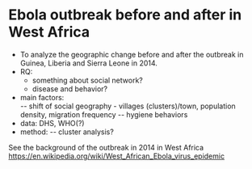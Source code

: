 # Ebola outbreak before and after in West Africa
- To analyze the geographic change before and after the outbreak in Guinea, Liberia and Sierra Leone in 2014.
- RQ:
  - something about social network?
  - disease and behavior?
- main factors:  
    -- shift of social geography - villages (clusters)/town, population density, migration frequency
    -- hygiene behaviors
- data:  DHS, WHO(?)
- method:
  -- cluster analysis?

See the background of the outbreak in 2014 in West Africa https://en.wikipedia.org/wiki/West_African_Ebola_virus_epidemic
